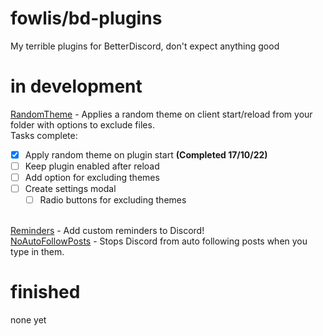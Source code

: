 # fowlis/bd-plugins

My terrible plugins for BetterDiscord, don't expect anything good

# in development

<a href="https://github.com/fowlis/bd-plugins/tree/main/RandomTheme" target="_blank">RandomTheme</a> - Applies a random theme on client start/reload from your folder with options to exclude files.<br>
Tasks complete:
- [x] Apply random theme on plugin start **(Completed 17/10/22)**
- [ ] Keep plugin enabled after reload
- [ ] Add option for excluding themes
- [ ] Create settings modal
    - [ ] Radio buttons for excluding themes

<br><a href="https://github.com/fowlis/bd-plugins/tree/main/Reminders" target="_blank">Reminders</a> - Add custom reminders to Discord!
<br>
<a href="https://github.com/fowlis/bd-plugins/tree/main/NoAutoFollowPosts" target="_blank">NoAutoFollowPosts</a> - Stops Discord from auto following posts when you type in them.<br>



# finished

none yet
